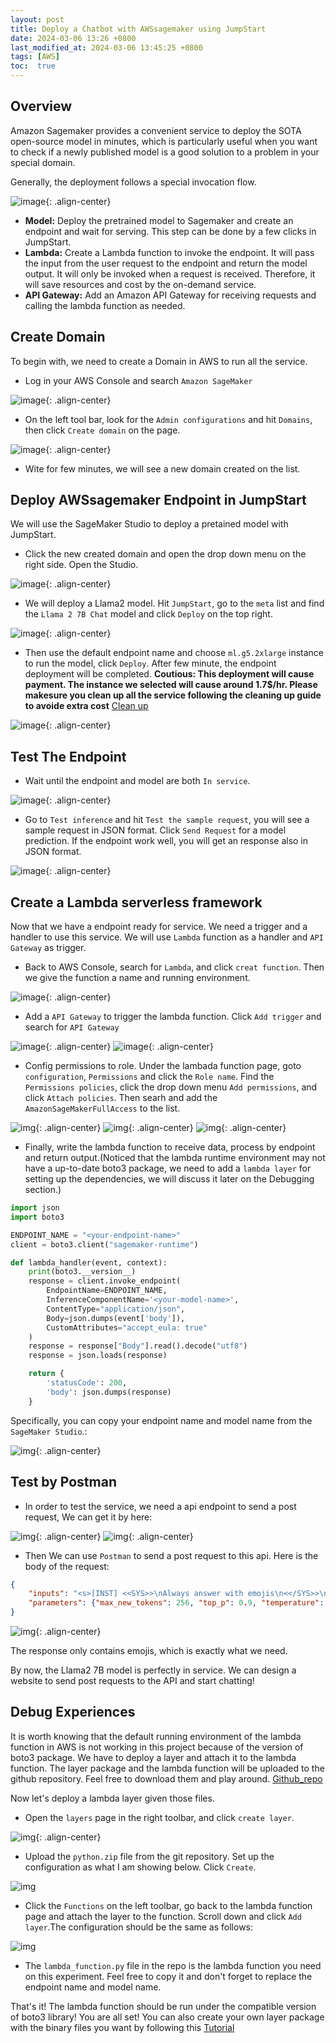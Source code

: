 ```yaml
---
layout: post
title: Deploy a Chatbot with AWSsagemaker using JumpStart
date: 2024-03-06 13:26 +0800
last_modified_at: 2024-03-06 13:45:25 +0800
tags: [AWS]
toc:  true
---
```


## Overview
Amazon Sagemaker provides a convenient service to deploy the SOTA open-source model in minutes, which is particularly useful when you want to check if a newly published model is a good solution to a problem in your special domain.

Generally, the deployment follows a special invocation flow.

![image](/assets/post_img/2024-03-06-Chatbot-with-AWSsagemaker/invocation_flow.png){: .align-center}

- **Model:** Deploy the pretrained model to Sagemaker and create an endpoint and wait for serving. This step can be done by a few clicks in JumpStart.
- **Lambda:** Create a Lambda function to invoke the endpoint. It will pass the input from the user request to the endpoint and return the model output. It will only be invoked when a request is received. Therefore, it will save resources and cost by the on-demand service.
- **API Gateway:** Add an Amazon API Gateway for receiving requests and calling the lambda function as needed. 

## Create Domain

To begin with, we need to create a Domain in AWS to run all the service.  

- Log in your AWS Console and search `Amazon SageMaker`

![image](/assets/post_img/2024-03-06-Chatbot-with-AWSsagemaker/aws_sagemaker.png){: .align-center}

- On the left tool bar, look for the `Admin configurations` and hit `Domains`, then click `Create domain` on the page. 

![image](/assets/post_img/2024-03-06-Chatbot-with-AWSsagemaker/aws_domain.png){: .align-center}

- Wite for few minutes, we will see a new domain created on the list.

## Deploy AWSsagemaker Endpoint in JumpStart
We will use the SageMaker Studio to deploy a pretained model with JumpStart.

- Click the new created domain and open the drop down menu on the right side. Open the Studio.

![image](/assets/post_img/2024-03-06-Chatbot-with-AWSsagemaker/aws_studio1.png){: .align-center}

- We will deploy a Llama2 model. Hit `JumpStart`, go to the `meta` list and find the `Llama 2 7B Chat` model and click `Deploy` on the top right.

![image](/assets/post_img/2024-03-06-Chatbot-with-AWSsagemaker/aws_jumpstart.png){: .align-center}

- Then use the default endpoint name and choose `ml.g5.2xlarge` instance to run the model, click `Deploy`. After few minute, the endpoint deployment will be completed. **Coutious: This deployment will cause payment. The instance we selected will cause around 1.7$/hr. Please makesure you clean up all the service following the cleaning up guide to avoide extra cost** [Clean up](https://docs.aws.amazon.com/sagemaker/latest/dg/ex1-cleanup.html)

![image](/assets/post_img/2024-03-06-Chatbot-with-AWSsagemaker/aws_deploy.png){: .align-center}


## Test The Endpoint

- Wait until the endpoint and model are both `In service`.

![image](/assets/post_img/2024-03-06-Chatbot-with-AWSsagemaker/aws_inservice.png){: .align-center}

- Go to `Test inference` and hit `Test the sample request`, you will see a sample request in JSON format. Click `Send Request` for a model prediction. If the endpoint work well, you will get an response also in JSON format.

![image](/assets/post_img/2024-03-06-Chatbot-with-AWSsagemaker/aws_test.png){: .align-center}

## Create a Lambda serverless framework

Now that we have a endpoint ready for service. We need a trigger and a handler to use this service. We will use `Lambda` function as a handler and `API Gateway` as trigger.

- Back to AWS Console, search for `Lambda`, and click `creat function`. Then we give the function a name and running environment.

![image](/assets/post_img/2024-03-06-Chatbot-with-AWSsagemaker/aws_lambda.png){: .align-center}

- Add a `API Gateway` to trigger the lambda function. Click `Add trigger` and search for `API Gateway`

![image](/assets/post_img/2024-03-06-Chatbot-with-AWSsagemaker/aws_addt.png){: .align-center}
![image](/assets/post_img/2024-03-06-Chatbot-with-AWSsagemaker/aws_api_2.png){: .align-center}

- Config permissions to role. Under the lambada function page, goto `configuration`, `Permissions` and click the `Role name`. Find the `Permissions policies`, click the drop down menu `Add permissions`, and click `Attach policies`. Then searh and add the `AmazonSageMakerFullAccess` to the list.

![img](/assets/post_img/2024-03-06-Chatbot-with-AWSsagemaker/aws_role_permission.png){: .align-center}
![img](/assets/post_img/2024-03-06-Chatbot-with-AWSsagemaker/aws_attach_policies.png){: .align-center}
![img](/assets/post_img/2024-03-06-Chatbot-with-AWSsagemaker/aws_asfullaccess.png){: .align-center}

- Finally, write the lambda function to receive data, process by endpoint and return output.(Noticed that the lambda runtime environment may not have a up-to-date boto3 package, we need to add a `lambda layer` for setting up the dependencies, we will discuss it later on the Debugging section.)

``` python
import json
import boto3

ENDPOINT_NAME = "<your-endpoint-name>" 
client = boto3.client("sagemaker-runtime")

def lambda_handler(event, context):
    print(boto3.__version__)
    response = client.invoke_endpoint(
        EndpointName=ENDPOINT_NAME, 
        InferenceComponentName='<your-model-name>',
        ContentType="application/json",
        Body=json.dumps(event['body']),
        CustomAttributes="accept_eula: true"
    )
    response = response["Body"].read().decode("utf8")
    response = json.loads(response)

    return {
        'statusCode': 200,
        'body': json.dumps(response)
    }

```

Specifically, you can copy your endpoint name and model name from the `SageMaker Studio`.:

![img](/assets/post_img/2024-03-06-Chatbot-with-AWSsagemaker/aws_epnane.png){: .align-center}

## Test by Postman
- In order to test the service, we need a api endpoint to send a post request, We can get it by here:

![img](/assets/post_img/2024-03-06-Chatbot-with-AWSsagemaker/aws_api_link.png){: .align-center}
![img](/assets/post_img/2024-03-06-Chatbot-with-AWSsagemaker/aws_api_link2.png){: .align-center}

- Then We can use `Postman` to send a post request to this api. Here is the body of the request:

```json
{
    "inputs": "<s>[INST] <<SYS>>\nAlways answer with emojis\n<</SYS>>\n\nHow to go from Beijing to NY? [/INST]", 
    "parameters": {"max_new_tokens": 256, "top_p": 0.9, "temperature": 0.6}
}
```

![img](/assets/post_img/2024-03-06-Chatbot-with-AWSsagemaker/aws_postman.png){: .align-center}

The response only contains emojis, which is exactly what we need.

By now, the Llama2 7B model is perfectly in service. We can design a website to send post requests to the API and start chatting! 

## Debug Experiences
It is worth knowing that the default running environment of the lambda function in AWS is not working in this project because of the version of boto3 package. We have to deploy a layer and attach it to the lambda function. The layer package and the lambda function will be uploaded to the github repository. Feel free to download them and play around. [Github_repo](https://github.com/yu-jinh/AWS_chatbot)

Now let's deploy a lambda layer given those files.

- Open the `layers` page in the right toolbar, and click `create layer`.

![img](/assets/post_img/2024-03-06-Chatbot-with-AWSsagemaker/aws_layer.png){: .align-center}

- Upload the `python.zip` file from the git repository. Set up the configuration as what I am showing below. Click `Create`.

![img](/assets/post_img/2024-03-06-Chatbot-with-AWSsagemaker/aws_layer2.png)

- Click the `Functions` on the left toolbar, go back to the lambda function page and attach the layer to the function. Scroll down and click `Add layer`.The configuration should be the same as follows:

![img](/assets/post_img/2024-03-06-Chatbot-with-AWSsagemaker/aws_layer3.png)

- The `lambda_function.py` file in the repo is the lambda function you need on this experiment. Feel free to copy it and don't forget to replace the endpoint name and model name.

That's it! The lambda function should be run under the compatible version of boto3 library! You are all set! You can also create your own layer package with the binary files you want by following this [Tutorial](https://docs.aws.amazon.com/lambda/latest/dg/chapter-layers.html)

